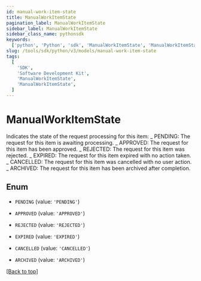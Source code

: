 ```yaml
---
id: manual-work-item-state
title: ManualWorkItemState
pagination_label: ManualWorkItemState
sidebar_label: ManualWorkItemState
sidebar_class_name: pythonsdk
keywords:
  ['python', 'Python', 'sdk', 'ManualWorkItemState', 'ManualWorkItemState']
slug: /tools/sdk/python/v3/models/manual-work-item-state
tags:
  [
    'SDK',
    'Software Development Kit',
    'ManualWorkItemState',
    'ManualWorkItemState',
  ]
---
```


# ManualWorkItemState

Indicates the state of the request processing for this item: _ PENDING: The request for this item is awaiting processing. _ APPROVED: The request for this item has been approved. _ REJECTED: The request for this item was rejected. _ EXPIRED: The request for this item expired with no action taken. _ CANCELLED: The request for this item was cancelled with no user action. _ ARCHIVED: The request for this item has been archived after completion.

## Enum

- `PENDING` (value: `'PENDING'`)

- `APPROVED` (value: `'APPROVED'`)

- `REJECTED` (value: `'REJECTED'`)

- `EXPIRED` (value: `'EXPIRED'`)

- `CANCELLED` (value: `'CANCELLED'`)

- `ARCHIVED` (value: `'ARCHIVED'`)

[[Back to top]](#)
